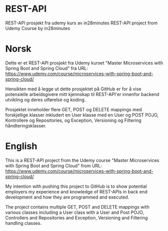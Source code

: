 # REST-API
REST-API prosjekt fra udemy kurs av in28minutes
REST-API project from Udemy Course by in28minutes

# Norsk 
Dette er et REST-API prosjekt fra Udemy kurset "Master Microservices with Spring Boot and Spring Cloud" fra URL: https://www.udemy.com/course/microservices-with-spring-boot-and-spring-cloud/

Hensikten med å legge ut dette prosjektet på GitHub er for å vise potensielle arbeidsgivere mitt kjennskap til REST-API'er innenfor backend utvikling og deres utførelse og koding.

Prosjektet inneholder flere GET, POST og DELETE mappings med forskjellige klasser inkludert en User klasse med en User og POST POJO, Kontrollere og Repositories, og Exception, Versioning og Filtering håndteringsklasser.

# English
This is a REST-API project from the Udemy course "Master Microservices with Spring Boot and Spring Cloud" from URL: https://www.udemy.com/course/microservices-with-spring-boot-and-spring-cloud/

My intention with pushing this project to GitHub is to show potential employers my experience and knowledge of REST-APIs in back end development and how they are programmed and executed.

The project contains multiple GET, POST and DELETE mappings with various classes including a User class with a User and Post POJO, Controllers and Repositories and Exception, Versioning and Filtering handling classes.

